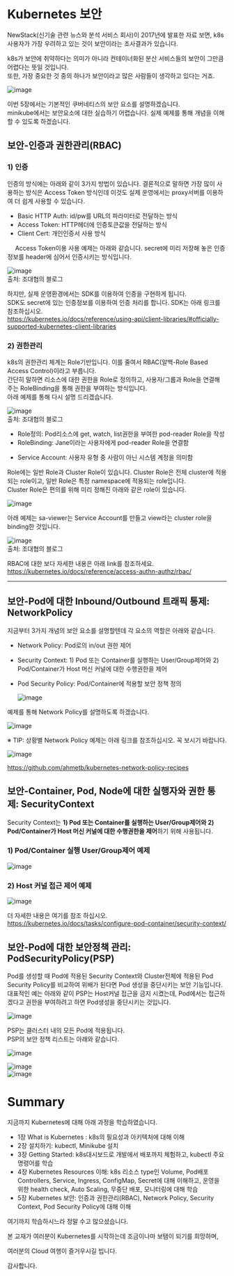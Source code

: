 # **Kubernetes 보안**   

NewStack(신기술 관련 뉴스와 분석 서비스 회사)이 2017년에 발표한 자료 보면, k8s사용자가 가장 우려하고 있는 것이 보안이라는 조사결과가 있습니다.  

k8s가 보안에 취약하다는 의미가 아니라 컨테이너화된 분산 서비스들의 보안이 그만큼 어렵다는 뜻일 것입니다.  
또한, 가장 중요한 것 중의 하나가 보안이라고 많은 사람들이 생각하고 있다는 거죠.  
  
  ![image](../uploads/f1daef3d579579c46514202486eb4823/image.png)  


이번 5장에서는 기본적인 쿠버네티스의 보안 요소를 설명하겠습니다.  
minikube에서는 보안요소에 대한 실습하기 어렵습니다. 실제 예제를 통해 개념을 이해할 수 있도록 하겠습니다.  

## **보안-인증과 권한관리(RBAC)**  

### **1) 인증**  

인증의 방식에는 아래와 같이 3가지 방법이 있습니다. 결론적으로 말하면 가장 많이 사용하는 방식은 Access Token 방식인데 이것도 실제 운영에서는 proxy서버를 이용하여 더 쉽게 사용할 수 있습니다.  

- Basic HTTP Auth: id/pw를 URL의 파라미터로 전달하는 방식  
- Access Token: HTTP헤더에 인증토큰값을 전달하는 방식  
- Client Cert: 개인인증서 사용 방식  

 
Access Token이용 사용 예제는 아래와 같습니다. secret에 미리 저장해 놓은 인증정보를 header에 심어서 인증시키는 방식입니다.  
  
  ![image](../uploads/32dc13c2180658f06def77154ae35a7f/image.png)  
출처: 조대협의 블로그  
  


하지만, 실제 운영환경에서는 SDK를 이용하여 인증을 구현하게 됩니다.  
SDK도 secret에 있는 인증정보를 이용하여 인증 처리를 합니다. SDK는 아래 링크를 참조하십시오.  
https://kubernetes.io/docs/reference/using-api/client-libraries/#officially-supported-kubernetes-client-libraries  

### **2) 권한관리**  

k8s의 권한관리 체계는 Role기반입니다. 이를 줄여서 RBAC(알백-Role Based Access Control)이라고 부릅니다.  
간단히 말하면 리소스에 대한 권한을 Role로 정의하고, 사용자/그룹과 Role을 연결해 주는 RoleBinding을 통해 권한을 부여하는 방식입니다.  
아래 예제를 통해 다시 설명 드리겠습니다.  
  
  ![image](../uploads/e36d8443740fe13b80b2458dd0c6b3de/image.png)  
출처: 조대협의 블로그  

- Role정의: Pod리소스에 get, watch, list권한을 부여한 pod-reader Role을 작성  
- RoleBinding: Jane이라는 사용자에게 pod-reader Role을 연결함  
* Service Account: 사용자 유형 중 사람이 아닌 시스템 계정을 의미함  


Role에는 일반 Role과 Cluster Role이 있습니다. Cluster Role은 전체 cluster에 적용되는 role이고, 일반 Role은 특정 namespace에 적용되는 role입니다.  
Cluster Role은 편의를 위해 미리 정해진 아래와 같은 role이 있습니다.  
  
  ![image](../uploads/5174e861f213b6203c44fb6eef48f2ce/image.png)  
  
아래 예제는 sa-viewer는 Service Account를 만들고 view라는 cluster role을 binding한 것입니다.  
  
  ![image](../uploads/719b36a154f6d3a565ebfbce022c92d4/image.png)  
출처: 조대협의 블로그  

RBAC에 대한 보다 자세한 내용은 아래 link를 참조하세요.  
https://kubernetes.io/docs/reference/access-authn-authz/rbac/  


---

## **보안-Pod에 대한 Inbound/Outbound 트래픽 통제: NetworkPolicy**  

지금부터 3가지 개념의 보안 요소를 설명할텐데 각 요소의 역할은 아래와 같습니다.  
- Network Policy: Pod로의 in/out 권한 제어  
- Security Context: 1) Pod 또는 Container를 실행하는 User/Group제어와 2) Pod/Container가 Host 머신 커널에 대한 수행권한을 제어  
- Pod Security Policy: Pod/Container에 적용할 보안 정책 정의  
  
  ![image](../uploads/46269cafbafe2bfc893e054c74e5b70f/image.png)  

예제를 통해 Network Policy를 설명하도록 하겠습니다.  
  
  ![image](../uploads/7ee41ea547e8c83d7a62e7af49c30b04/image.png)  
  
※ TIP: 상황별 Network Policy 예제는 아래 링크를 참조하십시오. 꼭 보시기 바랍니다.  
  
  ![image](../uploads/8b3a823440e1a84a8f8fc4011e323cb7/image.png)  

https://github.com/ahmetb/kubernetes-network-policy-recipes  

## **보안-Container, Pod, Node에 대한 실행자와 권한 통제: SecurityContext**  

Security Context는 **1) Pod 또는 Container를 실행하는 User/Group제어와 2) Pod/Container가 Host 머신 커널에 대한 수행권한을 제어**하기 위해 사용됩니다.  

### **1) Pod/Container 실행 User/Group제어 예제**  
  
  ![image](../uploads/13ce75ca2291dfbccfb00f1268c25cce/image.png)  

### **2) Host 커널 접근 제어 예제**  
  
  ![image](../uploads/008d0abf181859416cff69a6704209fd/image.png)  

더 자세한 내용은 여기를 참조 하십시오.  
https://kubernetes.io/docs/tasks/configure-pod-container/security-context/  

## **보안-Pod에 대한 보안정책 관리: PodSecurityPolicy(PSP)**  

Pod를 생성할 때 Pod에 적용된 Security Context와 Cluster전체에 적용된 Pod Security Policy를 비교하여 위배가 된다면 Pod 생성을 중단시키는 보안 기능입니다. 대표적인 예는 아래와 같이 PSP는 Host커널 접근을 금지 시켰는데, Pod에서는 접근하겠다고 권한을 부여하려고 하면 Pod생성을 중단시키는 것입니다.  
  
  ![image](../uploads/95db2e5934edb2322b96f34b980ab5bc/image.png)  

PSP는 클러스터 내의 모든 Pod에 적용됩니다.  
PSP의 보안 정책 리스트는 아래와 같습니다.  
  
  ![image](../uploads/3254627abdff6bd0f2eddcf2cc218f05/image.png)  

  ![image](../uploads/2ff9e03ba651b7c2aecf65524348f024/image.png)  
  ![image](../uploads/0e326bec048a39988535ecb1b7dceed6/image.png)  



# **Summary**  

지금까지 Kubernetes에 대해 아래 과정을 학습하였습니다.  
- 1장 What is Kubernetes : k8s의 필요성과 아키텍처에 대해 이해
- 2장 설치하기: kubectl, Minikube 설치
- 3장 Getting Started: k8s대시보드로 개발에서 배포까지 체험하고, kubectl 주요 명령어를 학습
- 4장 Kubernetes Resources 이해: k8s 리소스 type인 Volume, Pod배포 Controllers, Service, Ingress, ConfigMap, Secret에 대해 이해하고, 운영을 위한 health check, Auto Scaling, 무중단 배포, 모니터링에 대해 학습
- 5장 Kubernetes 보안: 인증과 권한관리(RBAC), Network Policy, Security Context, Pod Security Policy에 대해 이해
  
여기까지 학습하시느라 정말 수고 많으셨습니다.  

본 교재가 여러분이 Kubernetes를 시작하는데 조금이나마 보탬이 되기를 희망하며,  
  
여러분의 Cloud 여행이 즐거우시길 빕니다.   
  
감사합니다. 